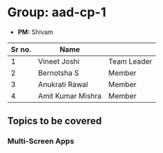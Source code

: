 # Group: aad-cp-1

* **PM:** Shivam

|Sr no.|Name||
|-|-|-|
|1|Vineet Joshi| Team Leader|
|2|Bernotsha S|Member|
|3|Anukrati Rawal|Member|
|4|Amit Kumar Mishra|Member|


## Topics to be covered

### Multi-Screen Apps
